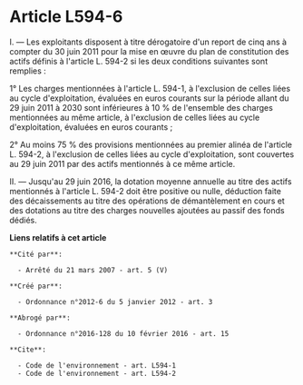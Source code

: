 # Article L594-6

I. ― Les exploitants disposent à titre dérogatoire d'un report de cinq ans à compter du 30 juin 2011 pour la mise en œuvre du
plan de constitution des actifs définis à l'article L. 594-2 si les deux conditions suivantes sont remplies : 

1° Les charges mentionnées à l'article L. 594-1, à l'exclusion de celles liées au cycle d'exploitation, évaluées en euros
courants sur la période allant du 29 juin 2011 à 2030 sont inférieures à 10 % de l'ensemble des charges mentionnées au même
article, à l'exclusion de celles liées au cycle d'exploitation, évaluées en euros courants ; 

2° Au moins 75 % des provisions mentionnées au premier alinéa de l'article L. 594-2, à l'exclusion de celles liées au cycle
d'exploitation, sont couvertes au 29 juin 2011 par des actifs mentionnés à ce même article. 

II. ― Jusqu'au 29 juin 2016, la dotation moyenne annuelle au titre des actifs mentionnés à l'article L. 594-2 doit être
positive ou nulle, déduction faite des décaissements au titre des opérations de démantèlement en cours et des dotations au
titre des charges nouvelles ajoutées au passif des fonds dédiés.

**Liens relatifs à cet article**

	**Cité par**:

	  - Arrêté du 21 mars 2007 - art. 5 (V)

	**Créé par**:

	  - Ordonnance n°2012-6 du 5 janvier 2012 - art. 3

	**Abrogé par**:

	  - Ordonnance n°2016-128 du 10 février 2016 - art. 15

	**Cite**:

	  - Code de l'environnement - art. L594-1
	  - Code de l'environnement - art. L594-2
